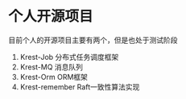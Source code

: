 # 个人开源项目
目前个人的开源项目主要有两个，但是也处于测试阶段
1. Krest-Job 分布式任务调度框架
2. Krest-MQ 消息队列
3. Krest-Orm ORM框架
4. Krest-remember Raft一致性算法实现